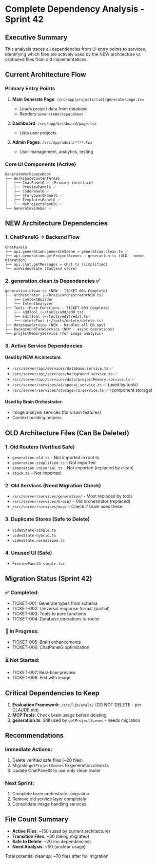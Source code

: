 # Complete Dependency Analysis - Sprint 42

## Executive Summary

This analysis traces all dependencies from UI entry points to services, identifying which files are actively used by the NEW architecture vs orphaned files from old implementations.

## Current Architecture Flow

### Primary Entry Points

1. **Main Generate Page**: `/src/app/projects/[id]/generate/page.tsx`
   - Loads project data from database
   - Renders `GenerateWorkspaceRoot`
   
2. **Dashboard**: `/src/app/dashboard/page.tsx`
   - Lists user projects
   
3. **Admin Pages**: `/src/app/admin/**/*.tsx`
   - User management, analytics, testing

### Core UI Components (Active)

```
GenerateWorkspaceRoot
├── WorkspaceContentAreaG
│   ├── ChatPanelG ✅ (Primary interface)
│   ├── PreviewPanelG ✅
│   ├── CodePanelG ✅ 
│   ├── StoryboardPanelG ✅
│   ├── TemplatesPanelG ✅
│   └── MyProjectsPanelG ✅
└── GenerateSidebar ✅
```

## NEW Architecture Dependencies

### 1. ChatPanelG → Backend Flow

```
ChatPanelG
├── api.generation.generateScene → generation.clean.ts ✅
├── api.generation.getProjectScenes → generation.ts (OLD - needs migration)
├── api.chat.getMessages → chat.ts (simplified)
└── useVideoState (Zustand store)
```

### 2. generation.clean.ts Dependencies ✅

```
generation.clean.ts (NEW - TICKET-004 Complete)
├── orchestrator (~/brain/orchestratorNEW.ts)
│   ├── ContextBuilder
│   └── IntentAnalyzer
├── Tools (Pure Functions - TICKET-003 Complete)
│   ├── addTool (~/tools/add/add.ts)
│   ├── editTool (~/tools/edit/edit.ts)
│   └── deleteTool (~/tools/delete/delete.ts)
├── databaseService (NEW - handles all DB ops)
├── backgroundTaskService (NEW - async operations)
└── projectMemoryService (for image analysis)
```

### 3. Active Service Dependencies

#### Used by NEW Architecture:
- `/src/server/api/services/database.service.ts` ✅
- `/src/server/api/services/background.service.ts` ✅ 
- `/src/server/api/services/data/projectMemory.service.ts` ✅
- `/src/server/services/ai/openai.service.ts` ✅ (used by tools)
- `/src/server/services/storage/r2.service.ts` ✅ (component storage)

#### Used by Brain Orchestrator:
- Image analysis services (for vision features)
- Context building helpers

## OLD Architecture Files (Can Be Deleted)

### 1. Old Routers (Verified Safe)
- `generation.old.ts` - Not imported in root.ts
- `generation.simplified.ts` - Not imported  
- `generation.universal.ts` - Not imported (replaced by clean)
- `stock.ts` - Not imported

### 2. Old Services (Need Migration Check)
- `/src/server/services/generation/` - Most replaced by tools
- `/src/server/services/brain/` - Old orchestrator (replaced)
- `/src/server/services/mcp/` - Check if brain uses these

### 3. Duplicate Stores (Safe to Delete)
- `videoState-simple.ts`
- `videoState-hybrid.ts`
- `videoState.normalized.ts`

### 4. Unused UI (Safe)
- `PreviewPanelG-simple.tsx`

## Migration Status (Sprint 42)

### ✅ Completed:
- TICKET-001: Generate types from schema
- TICKET-002: Universal response format (partial)
- TICKET-003: Tools to pure functions
- TICKET-004: Database operations to router

### 🚧 In Progress:
- TICKET-005: Brain enhancements
- TICKET-006: ChatPanelG optimization

### ⏳ Not Started:
- TICKET-007: Real-time preview
- TICKET-008: Edit with image

## Critical Dependencies to Keep

1. **Evaluation Framework**: `/src/lib/evals/` (DO NOT DELETE - per CLAUDE.md)
2. **MCP Tools**: Check brain usage before deleting
3. **generation.ts**: Still used by `getProjectScenes` - needs migration

## Recommendations

### Immediate Actions:
1. Delete verified safe files (~20 files)
2. Migrate `getProjectScenes` to generation.clean.ts
3. Update ChatPanelG to use only clean router

### Next Sprint:
1. Complete brain orchestrator migration
2. Remove old service layer completely
3. Consolidate image handling services

## File Count Summary

- **Active Files**: ~150 (used by current architecture)
- **Transition Files**: ~30 (being migrated)
- **Safe to Delete**: ~20 (no dependencies)
- **Need Analysis**: ~50 (unclear usage)

Total potential cleanup: ~70 files after full migration